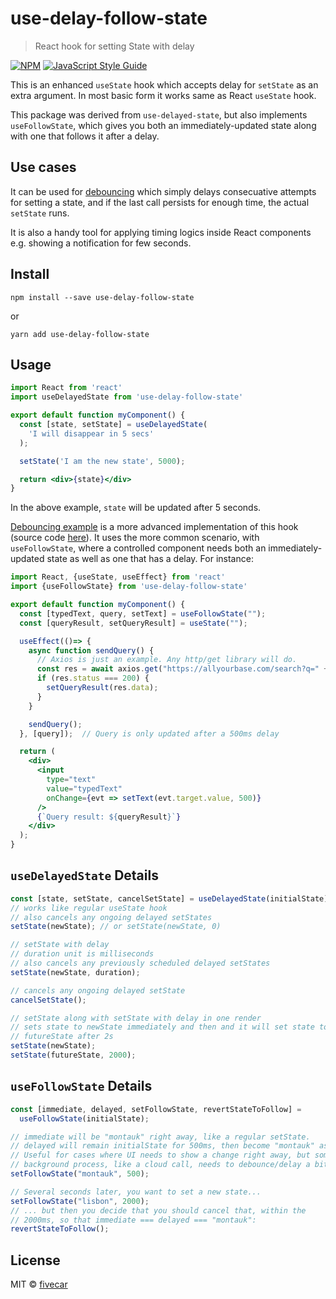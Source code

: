 # use-delay-follow-state

> React hook for setting State with delay

[![NPM](https://img.shields.io/npm/v/use-delay-follow-state.svg)](https://www.npmjs.com/package/use-delay-follow-state) [![JavaScript Style Guide](https://img.shields.io/badge/code_style-standard-brightgreen.svg)](https://standardjs.com)

This is an enhanced `useState` hook which accepts delay for `setState` as an extra argument. In most basic form it works same as React `useState` hook.

This package was derived from `use-delayed-state`, but also implements
`useFollowState`, which gives you both an immediately-updated state along with
one that follows it after a delay.

## Use cases

It can be used for [debouncing](https://css-tricks.com/debouncing-throttling-explained-examples/#article-header-id-0) which simply delays consecuative attempts for setting a state, and if the last call persists for enough time, the actual `setState` runs.

It is also a handy tool for applying timing logics inside React components e.g. showing a notification for few seconds.

## Install

```console
npm install --save use-delay-follow-state
```
or
```console
yarn add use-delay-follow-state
```

## Usage

```jsx
import React from 'react'
import useDelayedState from 'use-delay-follow-state'

export default function myComponent() {
  const [state, setState] = useDelayedState(
    'I will disappear in 5 secs'
  );

  setState('I am the new state', 5000);

  return <div>{state}</div>
}
```
In the above example, `state` will be updated after 5 seconds.

[Debouncing example](https://fivecar.github.io/use-delay-follow-state/) is a more advanced implementation of this hook (source code [here](https://github.com/fivecar/use-delay-follow-state/blob/master/example/src/App.js)). It uses the more common scenario, with `useFollowState`, where a controlled
component needs both an immediately-updated state as well as one that has a
delay. For instance:

```jsx
import React, {useState, useEffect} from 'react'
import {useFollowState} from 'use-delay-follow-state'

export default function myComponent() {
  const [typedText, query, setText] = useFollowState("");
  const [queryResult, setQueryResult] = useState("");

  useEffect(()=> {
    async function sendQuery() {
      // Axios is just an example. Any http/get library will do.
      const res = await axios.get("https://allyourbase.com/search?q=" + query);
      if (res.status === 200) {
        setQueryResult(res.data);
      }
    }

    sendQuery();
  }, [query]);  // Query is only updated after a 500ms delay

  return (
    <div>
      <input
        type="text"
        value="typedText"
        onChange={evt => setText(evt.target.value, 500)}
      />
      {`Query result: ${queryResult}`}
    </div>
  );
}
```

## `useDelayedState` Details

```jsx
const [state, setState, cancelSetState] = useDelayedState(initialState);
// works like regular useState hook
// also cancels any ongoing delayed setStates
setState(newState); // or setState(newState, 0)

// setState with delay
// duration unit is milliseconds
// also cancels any previously scheduled delayed setStates
setState(newState, duration);

// cancels any ongoing delayed setState
cancelSetState();

// setState along with setState with delay in one render
// sets state to newState immediately and then and it will set state to
// futureState after 2s
setState(newState);
setState(futureState, 2000);
```

## `useFollowState` Details

```jsx
const [immediate, delayed, setFollowState, revertStateToFollow] =
  useFollowState(initialState);

// immediate will be "montauk" right away, like a regular setState.
// delayed will remain initialState for 500ms, then become "montauk" as well.
// Useful for cases where UI needs to show a change right away, but some
// background process, like a cloud call, needs to debounce/delay a bit.
setFollowState("montauk", 500);

// Several seconds later, you want to set a new state...
setFollowState("lisbon", 2000);
// ... but then you decide that you should cancel that, within the
// 2000ms, so that immediate === delayed === "montauk":
revertStateToFollow();
```

## License

MIT © [fivecar](https://github.com/fivecar)
